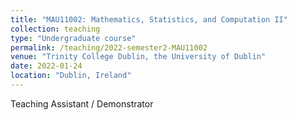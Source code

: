 ```yaml
---
title: "MAU11002: Mathematics, Statistics, and Computation II"
collection: teaching
type: "Undergraduate course"
permalink: /teaching/2022-semester2-MAU11002
venue: "Trinity College Dublin, the University of Dublin"
date: 2022-01-24
location: "Dublin, Ireland"
---
```


Teaching Assistant / Demonstrator

